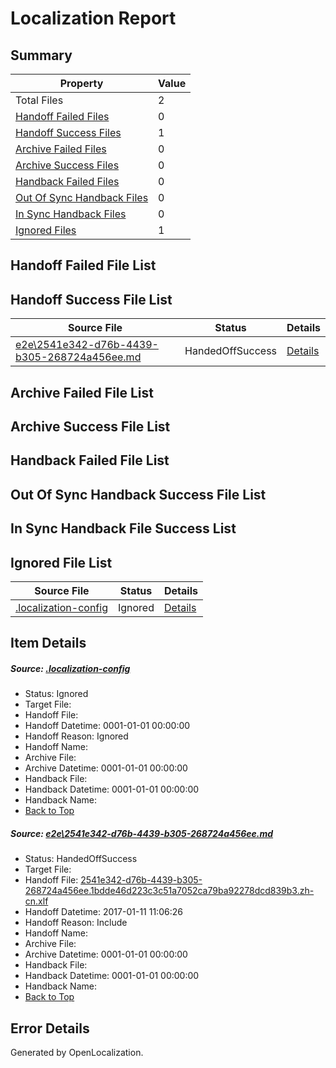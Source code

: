 # <a name='report-top'></a> Localization Report

## Summary
 Property | Value 
 -------- | ----- 
 Total Files | 2
[ Handoff Failed Files ](#handoff-failed-list)| 0
[ Handoff Success Files ](#handoff-success-list)| 1
[ Archive Failed Files ](#archive-failed-list)| 0
[ Archive Success Files ](#archive-success-list)| 0
[ Handback Failed Files ](#handback-failed-list)| 0
[ Out Of Sync Handback Files ](#outofsync-handback-success-list)| 0
[ In Sync Handback Files ](#insync-handback-success-list)| 0
[ Ignored Files ](#ignored-list)| 1

## <a name='handoff-failed-list'></a> Handoff Failed File List

## <a name='handoff-success-list'></a> Handoff Success File List
 Source File | Status | Details 
 ----------- | ------ | ------- 
 [e2e\2541e342-d76b-4439-b305-268724a456ee.md](https://github.com/OpenLocalizationTestOrg/ol-test0/blob/c544789b34aa21adf4629c7ec11ce072f21c082d/e2e/2541e342-d76b-4439-b305-268724a456ee.md) | HandedOffSuccess | [Details](#3b42c5a6814b2b66866e10d022eba6d886ec3be41)

## <a name='archive-failed-list'></a> Archive Failed File List

## <a name='archive-success-list'></a> Archive Success File List

## <a name='handback-failed-list'></a> Handback Failed File List

## <a name='outofsync-handback-success-list'></a> Out Of Sync Handback Success File List

## <a name='insync-handback-success-list'></a> In Sync Handback File Success List

## <a name='ignored-list'></a> Ignored File List
 Source File | Status | Details 
 ----------- | ------ | ------- 
 [.localization-config](https://github.com/OpenLocalizationTestOrg/ol-test0/blob/c544789b34aa21adf4629c7ec11ce072f21c082d/.localization-config) | Ignored | [Details](#cb0632cf59c1387fc1742bfb9fa3c47f87e2e5c90)

## Item Details
##### <a name='cb0632cf59c1387fc1742bfb9fa3c47f87e2e5c90'></a> Source: [.localization-config](https://github.com/OpenLocalizationTestOrg/ol-test0/blob/c544789b34aa21adf4629c7ec11ce072f21c082d/.localization-config)
* Status: Ignored
* Target File: 
* Handoff File: 
* Handoff Datetime: 0001-01-01 00:00:00
* Handoff Reason: Ignored
* Handoff Name: 
* Archive File: 
* Archive Datetime: 0001-01-01 00:00:00
* Handback File: 
* Handback Datetime: 0001-01-01 00:00:00
* Handback Name: 
* [Back to Top](#report-top)

##### <a name='3b42c5a6814b2b66866e10d022eba6d886ec3be41'></a> Source: [e2e\2541e342-d76b-4439-b305-268724a456ee.md](https://github.com/OpenLocalizationTestOrg/ol-test0/blob/c544789b34aa21adf4629c7ec11ce072f21c082d/e2e/2541e342-d76b-4439-b305-268724a456ee.md)
* Status: HandedOffSuccess
* Target File: 
* Handoff File: [2541e342-d76b-4439-b305-268724a456ee.1bdde46d223c3c51a7052ca79ba92278dcd839b3.zh-cn.xlf](https://github.com/OpenLocalizationTestOrg/ol-test0-handoff/blob/2ec04a766e1e4dbe06b17ddca97058493061cf6d/ol-handoff/OpenLocalizationTestOrg/ol-test0-zhcn/shujia/ht/2541e342-d76b-4439-b305-268724a456ee.1bdde46d223c3c51a7052ca79ba92278dcd839b3.zh-cn.xlf)
* Handoff Datetime: 2017-01-11 11:06:26
* Handoff Reason: Include
* Handoff Name: 
* Archive File: 
* Archive Datetime: 0001-01-01 00:00:00
* Handback File: 
* Handback Datetime: 0001-01-01 00:00:00
* Handback Name: 
* [Back to Top](#report-top)


## Error Details

Generated by OpenLocalization.
